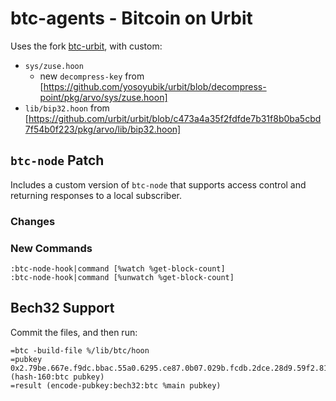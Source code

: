 # btc-agents - Bitcoin on Urbit

Uses the fork [btc-urbit](https://github.com/timlucmiptev/btc-urbit), with custom:
- `sys/zuse.hoon`
  * new `decompress-key` from [https://github.com/yosoyubik/urbit/blob/decompress-point/pkg/arvo/sys/zuse.hoon]
- `lib/bip32.hoon` from [https://github.com/urbit/urbit/blob/c473a4a35f2fdfde7b31f8b0ba5cbd7f54b0f223/pkg/arvo/lib/bip32.hoon]

## `btc-node` Patch
Includes a custom version of `btc-node` that supports access control and returning responses to a local subscriber.

### Changes


### New Commands
```
:btc-node-hook|command [%watch %get-block-count]
:btc-node-hook|command [%unwatch %get-block-count]
```

## Bech32 Support
Commit the files, and then run:
```
=btc -build-file %/lib/btc/hoon
=pubkey 0x2.79be.667e.f9dc.bbac.55a0.6295.ce87.0b07.029b.fcdb.2dce.28d9.59f2.815b.16f8.1798
(hash-160:btc pubkey)
=result (encode-pubkey:bech32:btc %main pubkey)
```

